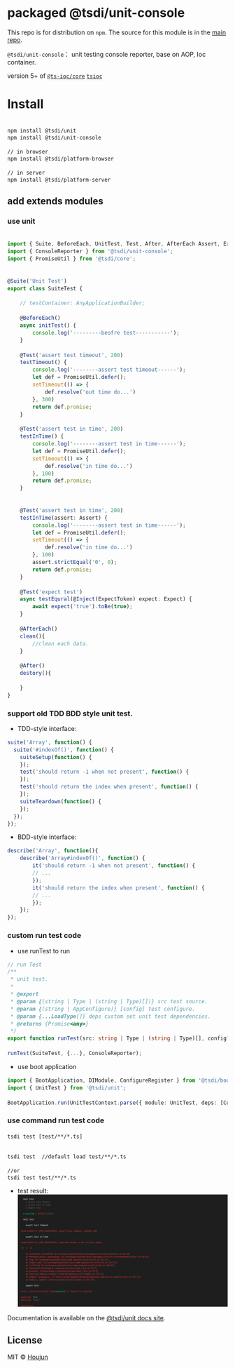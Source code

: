 # packaged @tsdi/unit-console

This repo is for distribution on `npm`. The source for this module is in the
[main repo](https://github.com/zhouhoujun/tsioc).

`@tsdi/unit-console`： unit testing console reporter, base on AOP, Ioc container.

version 5+ of [`@ts-ioc/core`](https://www.npmjs.com/package/@ts-ioc/core) [`tsioc`](https://www.npmjs.com/package/tsioc)
# Install

```shell

npm install @tsdi/unit
npm install @tsdi/unit-console

// in browser
npm install @tsdi/platform-browser

// in server
npm install @tsdi/platform-server
```

## add extends modules

### use unit


```ts

import { Suite, BeforeEach, UnitTest, Test, After, AfterEach Assert, Expect, ExpectToken } from '@tsdi/unit';
import { ConsoleReporter } from '@tsdi/unit-console';
import { PromiseUtil } from '@tsdi/core';


@Suite('Unit Test')
export class SuiteTest {

    // testContainer: AnyApplicationBuilder;

    @BeforeEach()
    async initTest() {
        console.log('---------beofre test-----------');
    }

    @Test('assert test timeout', 200)
    testTimeout() {
        console.log('--------assert test timeout------');
        let def = PromiseUtil.defer();
        setTimeout(() => {
            def.resolve('out time do...')
        }, 300)
        return def.promise;
    }

    @Test('assert test in time', 200)
    testInTime() {
        console.log('--------assert test in time------');
        let def = PromiseUtil.defer();
        setTimeout(() => {
            def.resolve('in time do...')
        }, 100)
        return def.promise;
    }


    @Test('assert test in time', 200)
    testInTime(assert: Assert) {
        console.log('--------assert test in time------');
        let def = PromiseUtil.defer();
        setTimeout(() => {
            def.resolve('in time do...')
        }, 100)
        assert.strictEqual('0', 0);
        return def.promise;
    }

    @Test('expect test')
    async testEqural(@Inject(ExpectToken) expect: Expect) {
        await expect('true').toBe(true);
    }

    @AfterEach()
    clean(){
        //clean each data.
    }

    @After()
    destory(){

    }
}


```

### support old TDD BDD style unit test.
* TDD-style interface:
```js
suite('Array', function() {
  suite('#indexOf()', function() {
    suiteSetup(function() {
    });
    test('should return -1 when not present', function() {
    });
    test('should return the index when present', function() {
    });
    suiteTeardown(function() {
    });
  });
});
```
* BDD-style interface:
```js
describe('Array', function(){
    describe('Array#indexOf()', function() {
        it('should return -1 when not present', function() {
        // ...
        });
        it('should return the index when present', function() {
        // ...
        });
    });
});
```

### custom run test code

* use runTest to run

```ts
// run Test
/**
 * unit test.
 *
 * @export
 * @param {(string | Type | (string | Type)[])} src test source.
 * @param {(string | AppConfigure)} [config] test configure.
 * @param {...LoadType[]} deps custom set unit test dependencies.
 * @returns {Promise<any>}
 */
export function runTest(src: string | Type | (string | Type)[], config?: string | UnitTestConfigure, ...deps: LoadType[]): Promise<any>;

runTest(SuiteTest, {...}, ConsoleReporter);

```

* use boot application
```ts
import { BootApplication, DIModule, ConfigureRegister } from '@tsdi/boot';
import { UnitTest } from '@tsdi/unit';

BootApplication.run(UnitTestContext.parse({ module: UnitTest, deps: [ConsoleReporter], configures: [config, { src: src }] }))
```

### use command run test code
`tsdi test [test/**/*.ts]`

```shell

tsdi test  //default load test/**/*.ts

//or
tsdi test test/**/*.ts

```


* test result:
![image](https://github.com/zhouhoujun/tsioc/blob/master/packages/unit-console/assets/ConsoleReport1.png?raw=true)


Documentation is available on the
[@tsdi/unit docs site](https://github.com/zhouhoujun/tsioc/blob/master/packages/unit#readme).

## License

MIT © [Houjun](https://github.com/zhouhoujun/)